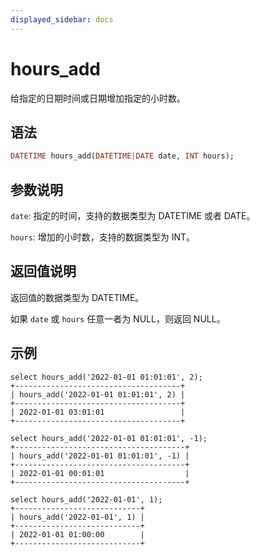```yaml
---
displayed_sidebar: docs
---
```


# hours_add



给指定的日期时间或日期增加指定的小时数。

## 语法

```Haskell
DATETIME hours_add(DATETIME|DATE date, INT hours);
```

## 参数说明

`date`: 指定的时间，支持的数据类型为 DATETIME 或者 DATE。

`hours`: 增加的小时数，支持的数据类型为 INT。

## 返回值说明

返回值的数据类型为 DATETIME。

如果 `date` 或 `hours` 任意一者为 NULL，则返回 NULL。

## 示例

```Plain Text
select hours_add('2022-01-01 01:01:01', 2);
+-------------------------------------+
| hours_add('2022-01-01 01:01:01', 2) |
+-------------------------------------+
| 2022-01-01 03:01:01                 |
+-------------------------------------+

select hours_add('2022-01-01 01:01:01', -1);
+--------------------------------------+
| hours_add('2022-01-01 01:01:01', -1) |
+--------------------------------------+
| 2022-01-01 00:01:01                  |
+--------------------------------------+

select hours_add('2022-01-01', 1);
+----------------------------+
| hours_add('2022-01-01', 1) |
+----------------------------+
| 2022-01-01 01:00:00        |
+----------------------------+
```